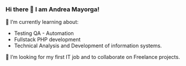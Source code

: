 ### Hi there 👋 I am Andrea Mayorga! 

🌱 I’m currently learning about:
- Testing QA - Automation
- Fullstack PHP development
- Technical Analysis and Development of information systems.

👯 I’m looking for my first IT job and to collaborate on Freelance projects.
